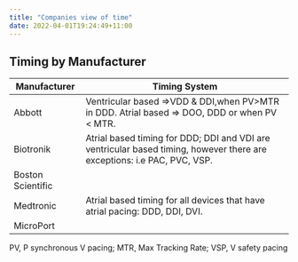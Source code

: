 ```yaml
---
title: "Companies view of time"
date: 2022-04-01T19:24:49+11:00
---
```


## Timing by Manufacturer

| Manufacturer      | Timing System                                                                                                           |
| ----------------- | ----------------------------------------------------------------------------------------------------------------------- |
| Abbott            | Ventricular based =>VDD & DDI,when PV>MTR in DDD. Atrial based => DOO, DDD or when PV &lt; MTR.                          |
| Biotronik         | Atrial based timing for DDD; DDI and VDI are ventricular based timing, however there are exceptions: i.e PAC, PVC, VSP. |
| Boston Scientific |                                                                                                                         |
| Medtronic         | Atrial based timing for all devices that have atrial pacing: DDD, DDI, DVI.                                             |
| MicroPort         |                                                                                                                         |

PV, P synchronous V pacing; MTR, Max Tracking Rate; VSP, V safety pacing